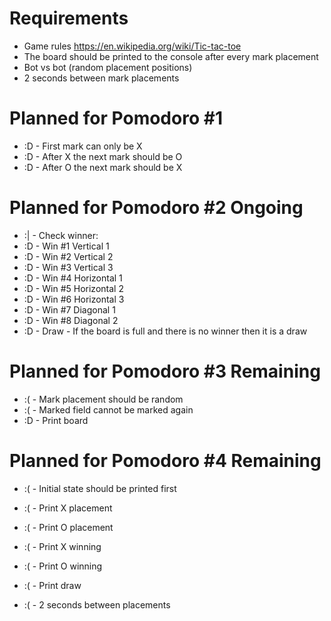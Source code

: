 # Requirements
* Game rules https://en.wikipedia.org/wiki/Tic-tac-toe
* The board should be printed to the console after every mark placement
* Bot vs bot (random placement positions)
* 2 seconds between mark placements

# Planned for Pomodoro #1
* :D - First mark can only be X
* :D - After X the next mark should be O
* :D - After O the next mark should be X

# Planned for Pomodoro #2 Ongoing
* :| - Check winner:
* :D - Win #1 Vertical 1
* :D - Win #2 Vertical 2
* :D - Win #3 Vertical 3
* :D - Win #4 Horizontal 1
* :D - Win #5 Horizontal 2
* :D - Win #6 Horizontal 3
* :D - Win #7 Diagonal 1
* :D - Win #8 Diagonal 2
* :D - Draw - If the board is full and there is no winner then it is a draw

# Planned for Pomodoro #3 Remaining
* :( - Mark placement should be random
* :( - Marked field cannot be marked again
* :D - Print board

# Planned for Pomodoro #4 Remaining
* :( - Initial state should be printed first
* :( - Print X placement
* :( - Print O placement
* :( - Print X winning
* :( - Print O winning
* :( - Print draw

* :( - 2 seconds between placements
